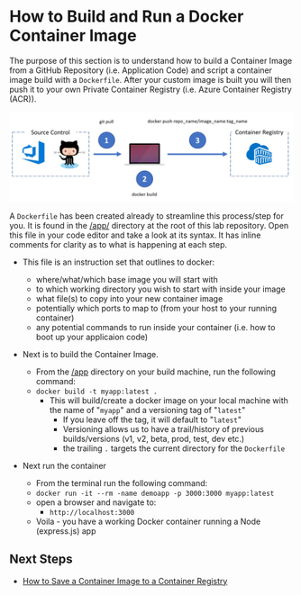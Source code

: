 # How to Build and Run a Docker Container Image

The purpose of this section is to understand how to build a Container Image from a GitHub Repository (i.e. Application Code) and script a container image build with a ```Dockerfile```. After your custom image is built you will then push it to your own Private Container Registry (i.e. Azure Container Registry (ACR)).

![Git Pull Docker build/push workflow](images/docker_build_push_workflow.png)

A ```Dockerfile``` has been created already to streamline this process/step for you.  It is found in the [/app/](../../app/Dockerfile) directory at the root of this lab repository.  Open this file in your code editor and take a look at its syntax.  It has inline comments for clarity as to what is happening at each step.
 - This file is an instruction set that outlines to docker:
    - where/what/which base image you will start with
    - to which working directory you wish to start with inside your image
    - what file(s) to copy into your new container image
    - potentially which ports to map to (from your host to your running container) 
    - any potential commands to run inside your container (i.e. how to boot up your applicaion code)

- Next is to build the Container Image. 
    - From the [/app](../../app/) directory on your build machine, run the following command:
    - ```docker build -t myapp:latest .```
        - This will build/create a docker image on your local machine with the name of "```myapp```" and a versioning tag of "```latest```"
            - If you leave off the tag, it will default to "```latest```"
            - Versioning allows us to have a trail/history of previous builds/versions (v1, v2, beta, prod, test, dev etc.)
            - the trailing ```.``` targets the current directory for the ```Dockerfile```

- Next run the container
  - From the terminal run the following command:
  - ```docker run -it --rm -name demoapp -p 3000:3000 myapp:latest```
  - open a browser and navigate to:
    - ```http://localhost:3000```
  - Voila - you have a working Docker container running a Node (express.js) app

## Next Steps

- [How to Save a Container Image to a Container Registry](../04_)
